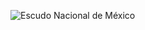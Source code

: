 ![Escudo Nacional de México](https://i.pinimg.com/originals/f4/d6/8b/f4d68b4156987ab73e20b7df8703e963.jpg)
